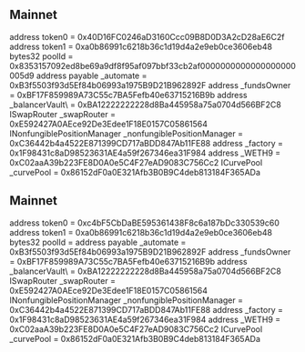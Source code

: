 ## Mainnet

address token0 = 0x40D16FC0246aD3160Ccc09B8D0D3A2cD28aE6C2f
address token1 = 0xa0b86991c6218b36c1d19d4a2e9eb0ce3606eb48
bytes32 poolId = 0x8353157092ed8be69a9df8f95af097bbf33cb2af0000000000000000000005d9
address payable \_automate = 0xB3f5503f93d5Ef84b06993a1975B9D21B962892F
address \_fundsOwner = 0xBF17F859989A73C55c7BA5Fefb40e63715216B9b
address \_balancerVault\ = 0xBA12222222228d8Ba445958a75a0704d566BF2C8
ISwapRouter \_swapRouter = 0xE592427A0AEce92De3Edee1F18E0157C05861564
INonfungiblePositionManager \_nonfungiblePositionManager = 0xC36442b4a4522E871399CD717aBDD847Ab11FE88
address \_factory = 0x1F98431c8aD98523631AE4a59f267346ea31F984
address \_WETH9 = 0xC02aaA39b223FE8D0A0e5C4F27eAD9083C756Cc2
ICurvePool \_curvePool = 0x86152dF0a0E321Afb3B0B9C4deb813184F365ADa

## Mainnet

address token0 = 0xc4bF5CbDaBE595361438F8c6a187bDc330539c60
address token1 = 0xa0b86991c6218b36c1d19d4a2e9eb0ce3606eb48
bytes32 poolId =
address payable \_automate = 0xB3f5503f93d5Ef84b06993a1975B9D21B962892F
address \_fundsOwner = 0xBF17F859989A73C55c7BA5Fefb40e63715216B9b
address \_balancerVault\ = 0xBA12222222228d8Ba445958a75a0704d566BF2C8
ISwapRouter \_swapRouter = 0xE592427A0AEce92De3Edee1F18E0157C05861564
INonfungiblePositionManager \_nonfungiblePositionManager = 0xC36442b4a4522E871399CD717aBDD847Ab11FE88
address \_factory = 0x1F98431c8aD98523631AE4a59f267346ea31F984
address \_WETH9 = 0xC02aaA39b223FE8D0A0e5C4F27eAD9083C756Cc2
ICurvePool \_curvePool = 0x86152dF0a0E321Afb3B0B9C4deb813184F365ADa
